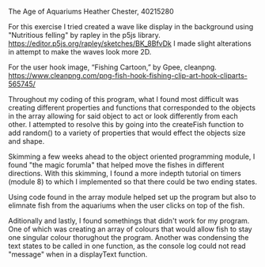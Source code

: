 The Age of Aquariums 
Heather Chester, 40215280

For this exercise I tried created a wave like display in the background using "Nutritious felling" by rapley in the p5js library. https://editor.p5js.org/rapley/sketches/BK_8BfvDk I made slight alterations in attempt to make the waves look more 2D. 

For the user hook image, “Fishing Cartoon,” by Gpee, cleanpng. https://www.cleanpng.com/png-fish-hook-fishing-clip-art-hook-cliparts-565745/  

Throughout my coding of this program, what I found most difficult was creating different properties and functions that corresponded to the objects in the array allowing for said object to act or look differently from each other. I attempted to resolve this by going into the createFish function to add random() to a variety of properties that would effect the objects size and shape. 

Skimming a few weeks ahead to the object oriented programming module, I found "the magic forumla" that helped move the fishes in different directions. With this skimming, I found a more indepth tutorial on timers (module 8) to which I implemented so that there could be two ending states. 

Using code found in the array module helped set up the program but also to elimnate fish from the aquariums when the user clicks on top of the fish. 

Aditionally and lastly, I found somethings that didn't work for my program. One of which was creating an array of colours that would allow fish to stay one singular colour thorughout the program. Another was condensing the text states to be called in one function, as the console log could not read "message" when in a displayText function. 
